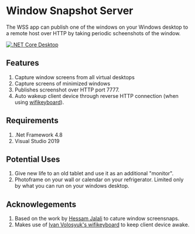 # Window Snapshot Server

The WSS app can publish one of the windows on your Windows desktop to a remote host over HTTP by taking periodic scheenshots of the window. 

[![.NET Core Desktop](https://github.com/arunura/WinSnapServer/actions/workflows/dotnet-desktop.yml/badge.svg)](https://github.com/arunura/WinSnapServer/actions/workflows/dotnet-desktop.yml)

## Features
1. Capture window screens from all virtual desktops
2. Capture screens of minimized windows
3. Publishes screenshot over HTTP port 7777.
4. Auto wakeup client device through reverse HTTP connection (when using [wifikeyboard](https://github.com/ivanvolosyuk/wifikeyboard)). 


## Requirements
1. .Net Framework 4.8
2. Visual Studio 2019


## Potential Uses
1. Give new life to an old tablet and use it as an additional "monitor".
2. Photoframe on your wall or calendar on your refrigerator. Limited only by what you can run on your windows desktop.


## Acknowlegements
1. Based on the work by [Hessam Jalali](https://www.codeproject.com/Articles/20651/Capturing-Minimized-Window-A-Kid-s-Trick) to cature window screensnaps.
2. Makes use of [Ivan Volosyuk's wifikeyboard](https://github.com/ivanvolosyuk/wifikeyboard) to keep client device awake.
